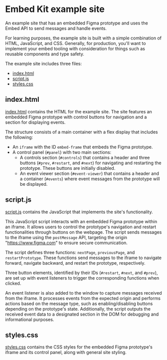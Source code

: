 # Embed Kit example site

An example site that has an embedded Figma prototype and uses the Embed API to send messages and handle events.

For learning purposes, the example site is built with a simple combination of HTML, JavaScript, and CSS. Generally, for production, you'll want to implement your embed tooling with consideration for things such as reusable components and type safety.

The example site includes three files:

* [index.html](#index-html)
* [script.js](#script-js)
* [styles.css](#styles-css)

## index.html

[index.html](index.html) contains the HTML for the example site. The site features an embedded Figma prototype with control buttons for navigation and a section for displaying events.

The structure consists of a main container with a flex display that includes the following:
- An `iframe` with the ID `embed-frame` that embeds the Figma prototype.
- A control panel (`#panel`) with two main sections:
  - A controls section (`#controls`) that contains a header and three buttons (`#prev`, `#restart`, and `#next`) for navigating and restarting the prototype. These buttons are initially disabled.
  - An event viewer section (`#event-viewer`) that contains a header and a container (`#events`) where event messages from the prototype will be displayed.

## script.js

[script.js](script.js) contains the JavaScript that implements the site's functionality.

This JavaScript script interacts with an embedded Figma prototype within an iframe. It allows users to control the prototype's navigation and restart functionalities through buttons on the webpage. The script sends messages to the iframe using the `postMessage` API, targeting the origin "https://www.figma.com" to ensure secure communication.

The script defines three functions: `nextPage`, `previousPage`, and `restartPrototype`. These functions send messages to the iframe to navigate forward, navigate backward, and restart the prototype, respectively.

Three button elements, identified by their IDs (`#restart`, `#next`, and `#prev`), are set up with event listeners to trigger the corresponding functions when clicked.

An event listener is also added to the window to capture messages received from the iframe. It processes events from the expected origin and performs actions based on the message type, such as enabling/disabling buttons depending on the prototype's state. Additionally, the script outputs the received event data to a designated section in the DOM for debugging and informational purposes.

## styles.css

[styles.css](styles.css) contains the CSS styles for the embedded Figma prototype's iframe and its control panel, along with general site styling.